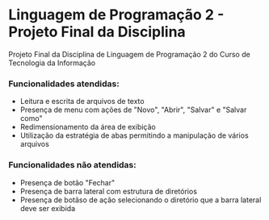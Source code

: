 # Linguagem de Programação 2 - Projeto Final da Disciplina 
Projeto Final da Disciplina de Linguagem de Programação 2 do Curso de Tecnologia da Informação


### Funcionalidades atendidas: 

+ Leitura e escrita de arquivos de texto
+ Presença de menu com ações de "Novo", "Abrir", "Salvar" e "Salvar como"
+ Redimensionamento da área de exibição
+ Utilização da estratégia de abas permitindo a manipulação de vários arquivos

### Funcionalidades não atendidas:
+ Presença de botão "Fechar"
+ Presença de barra lateral com estrutura de diretórios
+ Presença de botãso de ação selecionando o diretório que a barra lateral deve ser exibida
